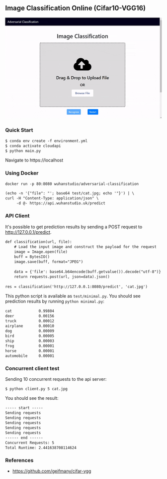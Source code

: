 ## Image Classification Online (Cifar10-VGG16)

![](demo.gif)

### Quick Start

```
$ conda env create -f environment.yml
$ conda activate cloudapi
$ python main.py
```

Navigate to https://localhost



### Using Docker

```
docker run -p 80:8080 wuhanstudio/adversarial-classification
```

```
(echo -n '{"file": "'; base64 test/cat.jpg; echo '"}') | \
curl -H "Content-Type: application/json" \
     -d @- https://api.wuhanstudio.uk/predict
```

### API Client

It's possible to get prediction results by sending a POST request to http://127.0.0.1/predict. 

```
def classification(url, file):
    # Load the input image and construct the payload for the request
    image = Image.open(file)
    buff = BytesIO()
    image.save(buff, format="JPEG")

    data = {'file': base64.b64encode(buff.getvalue()).decode("utf-8")}
    return requests.post(url, json=data).json()

res = classification('http://127.0.0.1:8080/predict', 'cat.jpg')
```

This python script is available as `test/minimal.py`. You should see prediction results by running `python minimal.py`:

```
cat            0.99804
deer           0.00156
truck          0.00012
airplane       0.00010
dog            0.00009
bird           0.00005
ship           0.00003
frog           0.00001
horse          0.00001
automobile     0.00001
```

### Concurrent client test

Sending 10 concurrent requests to the api server:

```
$ python client.py 5 cat.jpg
```

You should see the result:

```
----- start -----
Sending requests
Sending requests
Sending requests
Sending requests
Sending requests
------ end ------
Concurrent Requests: 5
Total Runtime: 2.441638708114624
```

### References

- https://github.com/geifmany/cifar-vgg
